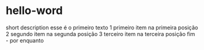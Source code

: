 # hello-word
short description
esse é o primeiro texto
1 primeiro item na primeira posição
2 segundo item na segunda posição
3 terceiro item na terceira posição
fim - por enquanto

